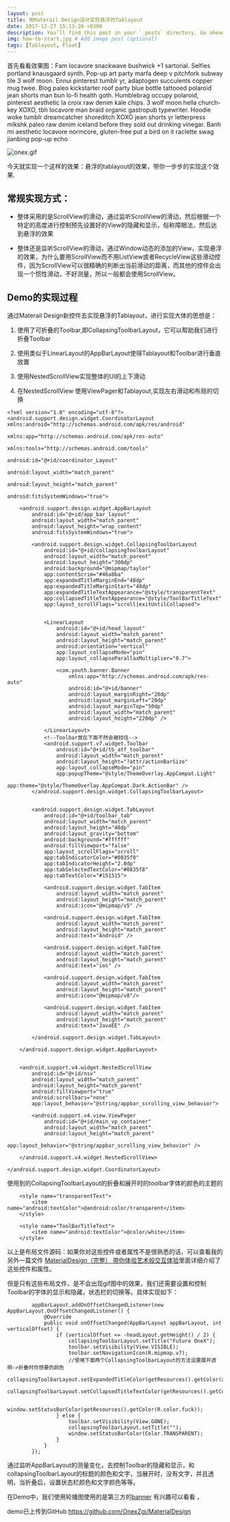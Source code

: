 ```yaml
---
layout: post
title: 用Materail Design设计实现悬浮的Tablayout
date: 2017-12-27 15:13:20 +0300
description: You’ll find this post in your `_posts` directory. Go ahead and edit it and re-build the site to see your changes. # Add post description (optional)
img: how-to-start.jpg # Add image post (optional)
tags: [Tablayout, Float]
---
```

首先看看效果图：Fam locavore snackwave bushwick +1 sartorial. Selfies portland knausgaard synth. Pop-up art party marfa deep v pitchfork subway tile 3 wolf moon. Ennui pinterest tumblr yr, adaptogen succulents copper mug twee. Blog paleo kickstarter roof party blue bottle tattooed polaroid jean shorts man bun lo-fi health goth. Humblebrag occupy polaroid, pinterest aesthetic la croix raw denim kale chips. 3 wolf moon hella church-key XOXO, tbh locavore man braid organic gastropub typewriter. Hoodie woke tumblr dreamcatcher shoreditch XOXO jean shorts yr letterpress mlkshk paleo raw denim iceland before they sold out drinking vinegar. Banh mi aesthetic locavore normcore, gluten-free put a bird on it raclette swag jianbing pop-up echo




![onex.gif](http://upload-images.jianshu.io/upload_images/5249989-ee168e845126dc42.gif?imageMogr2/auto-orient/strip%7CimageView2/2/w/1240)


今天就实现一个这样的效果：悬浮的tablayout的效果，带你一步步的实现这个效果.

## 常规实现方式：
- 整体采用的是ScrollView的滑动，通过监听ScrollView的滑动，然后根据一个特定的高度进行控制预先设置好的View的隐藏和显示，俗称障眼法，然后达到悬浮的效果

- 整体还是监听ScrollView的滑动，通过Window动态的添加的View，实现悬浮的效果，为什么要用ScrollView而不用ListView或者RecycleView这些滑动控件，因为ScrollView可以很精确的判断出当前滑动的距离，而其他的控件会出现一个惯性滑动，不好测量，所以一般都会使用ScrollView。

## Demo的实现过程
通过Materail Design新控件去实现悬浮的Tablayout，进行实现大体的思想是：
1. 使用了可折叠的Toolbar,即CollapsingToolbarLayout，它可以帮助我们进行折叠Toolbar

2. 使用类似于LinearLayout的AppBarLayout使得Tablayout和Toolbar进行垂直放置

3. 使用NestedScrollView实现整体的UI的上下滑动

4. 在NestedScrollView 使用ViewPager和Tablayout,实现左右滑动和布局的切换

```
<?xml version="1.0" encoding="utf-8"?>
<android.support.design.widget.CoordinatorLayout xmlns:android="http://schemas.android.com/apk/res/android"
                                                 xmlns:app="http://schemas.android.com/apk/res-auto"
                                                 xmlns:tools="http://schemas.android.com/tools"
                                                 android:id="@+id/coordinator_Layout"
                                                 android:layout_width="match_parent"
                                                 android:layout_height="match_parent" 
                                                 android:fitsSystemWindows="true">

    <android.support.design.widget.AppBarLayout
        android:id="@+id/app_bar_layout"
        android:layout_width="match_parent"
        android:layout_height="wrap_content"
        android:fitsSystemWindows="true">

        <android.support.design.widget.CollapsingToolbarLayout
            android:id="@+id/collapsingToolbarLayout"
            android:layout_width="match_parent"
            android:layout_height="300dp"
            android:background="@mipmap/taylor"
            app:contentScrim="#46a8ba"
            app:expandedTitleMarginEnd="48dp"
            app:expandedTitleMarginStart="48dp"
            app:expandedTitleTextAppearance="@style/transparentText"
            app:collapsedTitleTextAppearance="@style/ToolBarTitleText"
            app:layout_scrollFlags="scroll|exitUntilCollapsed">
            

            <LinearLayout
                android:id="@+id/head_layout"
                android:layout_width="match_parent"
                android:layout_height="match_parent"
                android:orientation="vertical"
                app:layout_collapseMode="pin"
                app:layout_collapseParallaxMultiplier="0.7">

                <com.youth.banner.Banner
                    xmlns:app="http://schemas.android.com/apk/res-auto"
                    android:id="@+id/banner"
                    android:layout_marginRight="20dp"
                    android:layout_marginLeft="20dp"
                    android:layout_marginTop="50dp"
                    android:layout_width="match_parent"
                    android:layout_height="220dp" />

            </LinearLayout>
            <!--Toolbar放在下面不然会被挡住-->
            <android.support.v7.widget.Toolbar
                android:id="@+id/tb_atf_toolbar"
                android:layout_width="match_parent"
                android:layout_height="?attr/actionBarSize"
                app:layout_collapseMode="pin"
                app:popupTheme="@style/ThemeOverlay.AppCompat.Light"
                app:theme="@style/ThemeOverlay.AppCompat.Dark.ActionBar" />
        </android.support.design.widget.CollapsingToolbarLayout>


        <android.support.design.widget.TabLayout
            android:id="@+id/toolbar_tab"
            android:layout_width="match_parent"
            android:layout_height="48dp"
            android:layout_gravity="bottom"
            android:background="#ffffff"
            android:fillViewport="false"
            app:layout_scrollFlags="scroll"
            app:tabIndicatorColor="#0835f8"
            app:tabIndicatorHeight="2.0dp"
            app:tabSelectedTextColor="#0835f8"
            app:tabTextColor="#151515">

            <android.support.design.widget.TabItem
                android:layout_width="match_parent"
                android:layout_height="match_parent"
                android:icon="@mipmap/v5" />
   
            <android.support.design.widget.TabItem
                android:layout_width="match_parent"
                android:layout_height="match_parent"
                android:text="Android" />

            <android.support.design.widget.TabItem
                android:layout_width="match_parent"
                android:layout_height="match_parent"
                android:text="ios" />

            <android.support.design.widget.TabItem
                android:layout_width="match_parent"
                android:layout_height="match_parent"
                android:icon="@mipmap/v8"/>

            <android.support.design.widget.TabItem
                android:layout_width="match_parent"
                android:layout_height="match_parent"
                android:text="JavaEE" />
            
        </android.support.design.widget.TabLayout>

    </android.support.design.widget.AppBarLayout>


    <android.support.v4.widget.NestedScrollView
        android:id="@+id/nsv"
        android:layout_width="match_parent"
        android:layout_height="match_parent"
        android:fillViewport="true"
        android:scrollbars="none"
        app:layout_behavior="@string/appbar_scrolling_view_behavior">

        <android.support.v4.view.ViewPager
            android:id="@+id/main_vp_container"
            android:layout_width="match_parent"
            android:layout_height="match_parent"
            app:layout_behavior="@string/appbar_scrolling_view_behavior" />

    </android.support.v4.widget.NestedScrollView>

</android.support.design.widget.CoordinatorLayout>

```
使用到的CollapsingToolbarLayout的折叠和展开时的toolbar字体的颜色的主题的
```
    <style name="transparentText">
        <item name="android:textColor">@android:color/transparent</item>
    </style>

    <style name="ToolBarTitleText">
        <item name="android:textColor">@color/white</item>
    </style>
```

以上是布局文件源码：如果你对这些控件或者属性不是很熟悉的话，可以查看我的另外一篇文件 [MaterialDesign（完整） 带你体验艺术般交互体验]( https://www.jianshu.com/p/c3fb5e2b1c80)里面详细介绍了这些控件和属性。

但是只有这些布局文件，是不会出现gif图中的效果，我们还需要设置和控制Toolbar的字体的显示和隐藏，状态栏的切换等。具体实现如下：
```
        appBarLayout.addOnOffsetChangedListener(new AppBarLayout.OnOffsetChangedListener() {
            @Override
            public void onOffsetChanged(AppBarLayout appBarLayout, int verticalOffset) {
                if (verticalOffset <= -headLayout.getHeight() / 2) {
                    collapsingToolbarLayout.setTitle("Future OneX");
                    toolbar.setVisibility(View.VISIBLE);
                    toolbar.setNavigationIcon(R.mipmap.v7);
                    //使用下面两个CollapsingToolbarLayout的方法设置展开透明->折叠时你想要的颜色
                    collapsingToolbarLayout.setExpandedTitleColor(getResources().getColor(android.R.color.transparent));
                    collapsingToolbarLayout.setCollapsedTitleTextColor(getResources().getColor(R.color.white));

                    window.setStatusBarColor(getResources().getColor(R.color.fuck));
                } else {
                    toolbar.setVisibility(View.GONE);
                    collapsingToolbarLayout.setTitle("");
                    window.setStatusBarColor(Color.TRANSPARENT);
                }
            }
        });
```
通过监听AppBarLayout的测量变化，去控制Toolbar的隐藏和显示，和collapsingToolbarLayout的标题的颜色和文字，当展开时，没有文字，并且透明，当折叠后，设置状态栏颜色和文字颜色等等。

在Demo中，我们使用轮播图使用的是第三方的[banner](https://github.com/youth5201314/banner) 有兴趣可以看看 ，


demo已上传到GitHub https://github.com/OnexZgj/MaterialDesign
